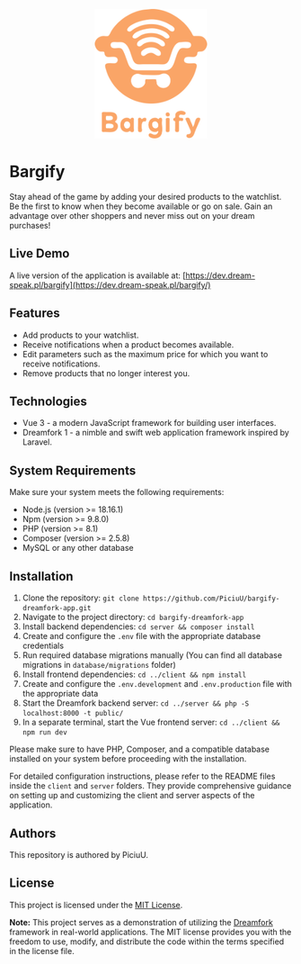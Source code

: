 <p align="center"><a href="https://dev.dream-speak.pl/bargify/" target="_blank"><img src="https://raw.githubusercontent.com/PiciuU/bargify-dreamfork-app/master/client/src/assets/images/bargify-logo.svg" width="200" alt="Bargify Logo"></a></p>

# Bargify

Stay ahead of the game by adding your desired products to the watchlist. Be the first to know when they become available or go on sale. Gain an advantage over other shoppers and never miss out on your dream purchases!

## Live Demo

A live version of the application is available at: [https://dev.dream-speak.pl/bargify](https://dev.dream-speak.pl/bargify/)

## Features

- Add products to your watchlist.
- Receive notifications when a product becomes available.
- Edit parameters such as the maximum price for which you want to receive notifications.
- Remove products that no longer interest you.

## Technologies

- Vue 3 - a modern JavaScript framework for building user interfaces.
- Dreamfork 1 - a nimble and swift web application framework inspired by Laravel.

## System Requirements

Make sure your system meets the following requirements:

- Node.js (version >= 18.16.1)
- Npm (version >= 9.8.0)
- PHP (version >= 8.1)
- Composer (version >= 2.5.8)
- MySQL or any other database

## Installation

1. Clone the repository: `git clone https://github.com/PiciuU/bargify-dreamfork-app.git`
2. Navigate to the project directory: `cd bargify-dreamfork-app`
3. Install backend dependencies: `cd server && composer install`
4. Create and configure the `.env` file with the appropriate database credentials
5. Run required database migrations manually (You can find all database migrations in `database/migrations` folder)
6. Install frontend dependencies: `cd ../client && npm install`
7. Create and configure the `.env.development` and `.env.production` file with the appropriate data
8. Start the Dreamfork backend server: `cd ../server && php -S localhost:8000 -t public/`
9. In a separate terminal, start the Vue frontend server: `cd ../client && npm run dev`

Please make sure to have PHP, Composer, and a compatible database installed on your system before proceeding with the installation.

For detailed configuration instructions, please refer to the README files inside the `client` and `server` folders. They provide comprehensive guidance on setting up and customizing the client and server aspects of the application.

## Authors

This repository is authored by PiciuU.

## License

This project is licensed under the [MIT License](https://opensource.org/license/mit/).

**Note:** This project serves as a demonstration of utilizing the [Dreamfork](https://github.com/PiciuU/DreamFork-PHP-Framework) framework in real-world applications. The MIT license provides you with the freedom to use, modify, and distribute the code within the terms specified in the license file.






